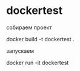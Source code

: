 # dockertest

собираем проект


docker build -t dockertest .


запускаем


docker run -it dockertest
